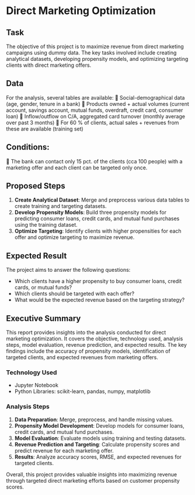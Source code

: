 # Direct Marketing Optimization

## Task
The objective of this project is to maximize revenue from direct marketing campaigns using dummy data. The key tasks involved include creating analytical datasets, developing propensity models, and optimizing targeting clients with direct marketing offers.

## Data
For the analysis, several tables are available:
 Social-demographical data (age, gender, tenure in a bank)
 Products owned + actual volumes (current account, savings account, mutual funds, overdraft,
credit card, consumer loan)
 Inflow/outflow on C/A, aggregated card turnover (monthly average over past 3 months)
 For 60 % of clients, actual sales + revenues from these are available (training set)

## Conditions:
 The bank can contact only 15 pct. of the clients (cca 100 people) with a marketing offer and each client can be targeted only once.

## Proposed Steps
1. **Create Analytical Dataset**: Merge and preprocess various data tables to create training and targeting datasets.
2. **Develop Propensity Models**: Build three propensity models for predicting consumer loans, credit cards, and mutual fund purchases using the training dataset.
3. **Optimize Targeting**: Identify clients with higher propensities for each offer and optimize targeting to maximize revenue.

## Expected Result
The project aims to answer the following questions:
- Which clients have a higher propensity to buy consumer loans, credit cards, or mutual funds?
- Which clients should be targeted with each offer?
- What would be the expected revenue based on the targeting strategy?

## Executive Summary
This report provides insights into the analysis conducted for direct marketing optimization. It covers the objective, technology used, analysis steps, model evaluation, revenue prediction, and expected results. The key findings include the accuracy of propensity models, identification of targeted clients, and expected revenues from marketing offers.

### Technology Used
- Jupyter Notebook
- Python Libraries: scikit-learn, pandas, numpy, matplotlib

### Analysis Steps
1. **Data Preparation**: Merge, preprocess, and handle missing values.
2. **Propensity Model Development**: Develop models for consumer loans, credit cards, and mutual fund purchases.
3. **Model Evaluation**: Evaluate models using training and testing datasets.
4. **Revenue Prediction and Targeting**: Calculate propensity scores and predict revenue for each marketing offer.
5. **Results**: Analyze accuracy scores, RMSE, and expected revenues for targeted clients.

Overall, this project provides valuable insights into maximizing revenue through targeted direct marketing efforts based on customer propensity scores.
